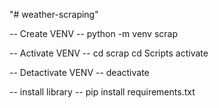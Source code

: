 "# weather-scraping" 

-- Create VENV --
python -m venv scrap

-- Activate VENV --
cd scrap
cd Scripts
activate

-- Detactivate VENV --
deactivate

-- install library -- 
pip install requirements.txt